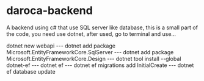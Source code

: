 # daroca-backend
A backend using c# that use SQL server like database, this is a small part of the code, you need use dotnet, after used, go to terminal and use...

dotnet new webapi --- 
dotnet add package Microsoft.EntityFrameworkCore.SqlServer 
--- dotnet add package Microsoft.EntityFrameworkCore.Design
--- dotnet tool install --global dotnet-ef
--- dotnet ef
--- dotnet ef migrations add InitialCreate
--- dotnet ef database update
